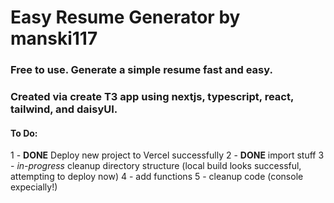# Easy Resume Generator by manski117

### Free to use. Generate a simple resume fast and easy.

### Created via create T3 app using nextjs, typescript, react, tailwind, and daisyUI.

#### To Do:
1 - **DONE** Deploy new project to Vercel successfully
2 - **DONE** import stuff
3 - *in-progress* cleanup directory structure
    (local build looks successful, attempting to deploy now)
4 - add functions
5 - cleanup code (console expecially!)